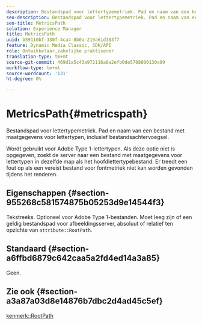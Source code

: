 ```yaml
---
description: Bestandspad voor lettertypemetriek. Pad en naam van een bestand met maatgegevens voor lettertypen, inclusief bestandsachtervoegsel.
seo-description: Bestandspad voor lettertypemetriek. Pad en naam van een bestand met maatgegevens voor lettertypen, inclusief bestandsachtervoegsel.
seo-title: MetricsPath
solution: Experience Manager
title: MetricsPath
uuid: b59110bf-330f-4ca4-8b0a-219a61d383f7
feature: Dynamic Media Classic, SDK/API
role: Ontwikkelaar,zakelijke praktiserer
translation-type: tm+mt
source-git-commit: 469d1a5c43a972116a8a2efb0de5708800130a99
workflow-type: tm+mt
source-wordcount: '131'
ht-degree: 0%

---
```



# MetricsPath{#metricspath}

Bestandspad voor lettertypemetriek. Pad en naam van een bestand met maatgegevens voor lettertypen, inclusief bestandsachtervoegsel.

Wordt gebruikt voor Adobe Type 1-lettertypen. Als deze optie niet is opgegeven, zoekt de server naar een bestand met maatgegevens voor lettertypen in dezelfde map als het hoofdlettertypebestand. Er treedt een fout op als een vereist bestand voor fontmetriek niet kan worden gevonden tijdens het renderen.

## Eigenschappen {#section-955268c581574875b05253d9e14544f3}

Tekstreeks. Optioneel voor Adobe Type 1-bestanden. Moet leeg zijn of een geldig bestandspad voor afbeeldingsserver, absoluut of relatief ten opzichte van `attribute::RootPath`.

## Standaard {#section-a6ffbd6879c642caa5a2fd4ed14a3a85}

Geen.

## Zie ook {#section-a3a87a03d8e14876b7dbc2d4ad45c5ef}

[kenmerk::RootPath](/help/aem-is-ir-api/is-api/image-catalog/image-serving-api-ref/c-image-catalog-reference/c-attributes-reference/r-rootpath.md)
